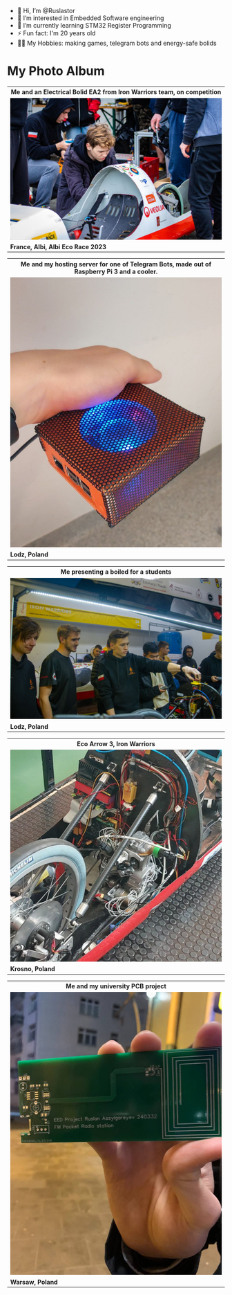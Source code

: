 - 👋 Hi, I’m @Ruslastor
- 👀 I’m interested in Embedded Software engineering
- 🌱 I’m currently learning STM32 Register Programming
- ⚡ Fun fact: I'm 20 years old
- 🏊‍♂️ My Hobbies: making games, telegram bots and energy-safe bolids


<h1>My Photo Album</h1>

<table>
  <tr>
    <th><b>Me and an Electrical Bolid EA2 from Iron Warriors team, on competition</b></th>
  </tr>
  <tr>
    <td><img src="images_me/bolid.jpg" width=500 alt='Me and a EA2'/></td>
  </tr>
  <tr>
    <td><b>France, Albi, Albi Eco Race 2023</b></td>
  </tr>
</table>

<table>
  <tr>
    <th><b>Me and my hosting server for one of Telegram Bots, made out of Raspberry Pi 3 and a cooler.</b></th>
  </tr>
  <tr>
    <td><img src="images_me/server.jpeg" width=500 alt='Me and a server'/></td>
  </tr>
  <tr>
    <td><b>Lodz, Poland</b></td>
  </tr>
</table>

<table>
  <tr>
    <th><b>Me presenting a boiled for a students</b></th>
  </tr>
  <tr>
    <td><img src="images_me/team.jpg" width=500 alt='Me and a EA2'/></td>
  </tr>
  <tr>
    <td><b>Lodz, Poland</b></td>
  </tr>
</table>


<table>
  <tr>
    <th><b>Eco Arrow 3, Iron Warriors</b></th>
  </tr>
  <tr>
    <td><img src="images_me/insides.jpg" width=500 alt='Me and a EA3'/></td>
  </tr>
  <tr>
    <td><b>Krosno, Poland</b></td>
  </tr>
</table>

<table>
  <tr>
    <th><b>Me and my university PCB project</b></th>
  </tr>
  <tr>
    <td><img src="images_me/university project.jpg" width=500 alt='Me and a PCB project'/></td>
  </tr>
  <tr>
    <td><b>Warsaw, Poland</b></td>
  </tr>
</table>
